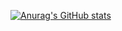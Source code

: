 [![Anurag's GitHub stats](https://github-readme-stats.vercel.app/api?username=HitzzDoesCoding)](https://github.com/anuraghazra/github-readme-stats)
